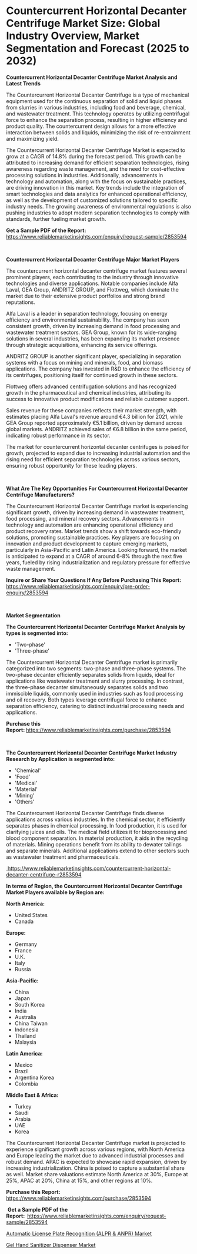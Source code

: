 <p><h1>Countercurrent Horizontal Decanter Centrifuge Market Size: Global Industry Overview, Market Segmentation and Forecast (2025 to 2032)</h1></p><p><strong>Countercurrent Horizontal Decanter Centrifuge Market Analysis and Latest Trends</strong></p>
<p><p>The Countercurrent Horizontal Decanter Centrifuge is a type of mechanical equipment used for the continuous separation of solid and liquid phases from slurries in various industries, including food and beverage, chemical, and wastewater treatment. This technology operates by utilizing centrifugal force to enhance the separation process, resulting in higher efficiency and product quality. The countercurrent design allows for a more effective interaction between solids and liquids, minimizing the risk of re-entrainment and maximizing yield.</p><p>The Countercurrent Horizontal Decanter Centrifuge Market is expected to grow at a CAGR of 14.8% during the forecast period. This growth can be attributed to increasing demand for efficient separation technologies, rising awareness regarding waste management, and the need for cost-effective processing solutions in industries. Additionally, advancements in technology and automation, along with the focus on sustainable practices, are driving innovation in this market. Key trends include the integration of smart technologies and data analytics for enhanced operational efficiency, as well as the development of customized solutions tailored to specific industry needs. The growing awareness of environmental regulations is also pushing industries to adopt modern separation technologies to comply with standards, further fueling market growth.</p></p>
<p><strong>Get a Sample PDF of the Report:&nbsp;</strong> <a href="https://www.reliablemarketinsights.com/enquiry/request-sample/2853594?utm_campaign=2183&utm_medium=2&utm_source=Github&utm_content=ia&utm_term=12032025&utm_id=countercurrent-horizontal-decanter-centrifuge">https://www.reliablemarketinsights.com/enquiry/request-sample/2853594</a></p>
<p>&nbsp;</p>
<p><strong>Countercurrent Horizontal Decanter Centrifuge Major Market Players</strong></p>
<p><p>The countercurrent horizontal decanter centrifuge market features several prominent players, each contributing to the industry through innovative technologies and diverse applications. Notable companies include Alfa Laval, GEA Group, ANDRITZ GROUP, and Flottweg, which dominate the market due to their extensive product portfolios and strong brand reputations.</p><p>Alfa Laval is a leader in separation technology, focusing on energy efficiency and environmental sustainability. The company has seen consistent growth, driven by increasing demand in food processing and wastewater treatment sectors. GEA Group, known for its wide-ranging solutions in several industries, has been expanding its market presence through strategic acquisitions, enhancing its service offerings.</p><p>ANDRITZ GROUP is another significant player, specializing in separation systems with a focus on mining and minerals, food, and biomass applications. The company has invested in R&D to enhance the efficiency of its centrifuges, positioning itself for continued growth in these sectors.</p><p>Flottweg offers advanced centrifugation solutions and has recognized growth in the pharmaceutical and chemical industries, attributing its success to innovative product modifications and reliable customer support. </p><p>Sales revenue for these companies reflects their market strength, with estimates placing Alfa Laval's revenue around €4.3 billion for 2021, while GEA Group reported approximately €5.1 billion, driven by demand across global markets. ANDRITZ achieved sales of €6.8 billion in the same period, indicating robust performance in its sector. </p><p>The market for countercurrent horizontal decanter centrifuges is poised for growth, projected to expand due to increasing industrial automation and the rising need for efficient separation technologies across various sectors, ensuring robust opportunity for these leading players.</p></p>
<p>&nbsp;</p>
<p><strong>What Are The Key Opportunities For Countercurrent Horizontal Decanter Centrifuge Manufacturers?</strong></p>
<p><p>The Countercurrent Horizontal Decanter Centrifuge market is experiencing significant growth, driven by increasing demand in wastewater treatment, food processing, and mineral recovery sectors. Advancements in technology and automation are enhancing operational efficiency and product recovery rates. Market trends show a shift towards eco-friendly solutions, promoting sustainable practices. Key players are focusing on innovation and product development to capture emerging markets, particularly in Asia-Pacific and Latin America. Looking forward, the market is anticipated to expand at a CAGR of around 6-8% through the next five years, fueled by rising industrialization and regulatory pressure for effective waste management.</p></p>
<p><strong>Inquire or Share Your Questions If Any Before Purchasing This Report:</strong> <a href="https://www.reliablemarketinsights.com/enquiry/pre-order-enquiry/2853594?utm_campaign=2183&utm_medium=2&utm_source=Github&utm_content=ia&utm_term=12032025&utm_id=countercurrent-horizontal-decanter-centrifuge">https://www.reliablemarketinsights.com/enquiry/pre-order-enquiry/2853594</a></p>
<p>&nbsp;</p>
<p><strong>Market Segmentation</strong></p>
<p><strong>The Countercurrent Horizontal Decanter Centrifuge Market Analysis by types is segmented into:</strong></p>
<p><ul><li>'Two-phase'</li><li>'Three-phase'</li></ul></p>
<p><p>The Countercurrent Horizontal Decanter Centrifuge market is primarily categorized into two segments: two-phase and three-phase systems. The two-phase decanter efficiently separates solids from liquids, ideal for applications like wastewater treatment and slurry processing. In contrast, the three-phase decanter simultaneously separates solids and two immiscible liquids, commonly used in industries such as food processing and oil recovery. Both types leverage centrifugal force to enhance separation efficiency, catering to distinct industrial processing needs and applications.</p></p>
<p><strong>Purchase this Report:&nbsp;</strong><a href="https://www.reliablemarketinsights.com/purchase/2853594?utm_campaign=2183&utm_medium=2&utm_source=Github&utm_content=ia&utm_term=12032025&utm_id=countercurrent-horizontal-decanter-centrifuge">https://www.reliablemarketinsights.com/purchase/2853594</a></p>
<p>&nbsp;</p>
<p><strong>The Countercurrent Horizontal Decanter Centrifuge Market Industry Research by Application is segmented into:</strong></p>
<p><ul><li>'Chemical'</li><li>'Food'</li><li>'Medical'</li><li>'Material'</li><li>'Mining'</li><li>'Others'</li></ul></p>
<p><p>The Countercurrent Horizontal Decanter Centrifuge finds diverse applications across various industries. In the chemical sector, it efficiently separates phases in chemical processing. In food production, it is used for clarifying juices and oils. The medical field utilizes it for bioprocessing and blood component separation. In material production, it aids in the recycling of materials. Mining operations benefit from its ability to dewater tailings and separate minerals. Additional applications extend to other sectors such as wastewater treatment and pharmaceuticals.</p></p>
<p><a href="https://www.reliablemarketinsights.com/countercurrent-horizontal-decanter-centrifuge-r2853594?utm_campaign=2183&utm_medium=2&utm_source=Github&utm_content=ia&utm_term=12032025&utm_id=countercurrent-horizontal-decanter-centrifuge">&nbsp;https://www.reliablemarketinsights.com/countercurrent-horizontal-decanter-centrifuge-r2853594</a></p>
<p><strong>In terms of Region, the Countercurrent Horizontal Decanter Centrifuge Market Players available by Region are:</strong></p>
<p>
    <p> <strong> North America: </strong>
        <ul>
            <li>United States</li>
            <li>Canada</li>
        </ul>
        </p> 
    <p> <strong> Europe: </strong>
        <ul>
            <li>Germany</li>
            <li>France</li>
            <li>U.K.</li>
            <li>Italy</li>
            <li>Russia</li>
        </ul>
        </p> 
    <p> <strong> Asia-Pacific: </strong>
        <ul>
            <li>China</li>
            <li>Japan</li>
            <li>South Korea</li>
            <li>India</li>
            <li>Australia</li>
            <li>China Taiwan</li>
            <li>Indonesia</li>
            <li>Thailand</li>
            <li>Malaysia</li>
        </ul>
        </p> 
    <p> <strong> Latin America: </strong>
        <ul>
            <li>Mexico</li>
            <li>Brazil</li>
            <li>Argentina Korea</li>
            <li>Colombia</li>
        </ul>
        </p> 
    <p> <strong> Middle East & Africa: </strong>
        <ul>
            <li>Turkey</li>
            <li>Saudi</li>
            <li>Arabia</li>
            <li>UAE</li>
            <li>Korea</li>
        </ul>
    </p>
    </p>
<p><p>The Countercurrent Horizontal Decanter Centrifuge market is projected to experience significant growth across various regions, with North America and Europe leading the market due to advanced industrial processes and robust demand. APAC is expected to showcase rapid expansion, driven by increasing industrialization. China is poised to capture a substantial share as well. Market share valuations estimate North America at 30%, Europe at 25%, APAC at 20%, China at 15%, and other regions at 10%.</p></p>
<p><strong>Purchase this Report: </strong><a href="https://www.reliablemarketinsights.com/purchase/2853594?utm_campaign=2183&utm_medium=2&utm_source=Github&utm_content=ia&utm_term=12032025&utm_id=countercurrent-horizontal-decanter-centrifuge">https://www.reliablemarketinsights.com/purchase/2853594</a></p>
<p>&nbsp;<strong>Get a Sample PDF of the Report:&nbsp;&nbsp;</strong><a href="https://www.reliablemarketinsights.com/enquiry/request-sample/2853594?utm_campaign=2183&utm_medium=2&utm_source=Github&utm_content=ia&utm_term=12032025&utm_id=countercurrent-horizontal-decanter-centrifuge">https://www.reliablemarketinsights.com/enquiry/request-sample/2853594</a></p>
<p><strong></strong></p>
<p><p><a href="https://github.com/giulyankela/Market-Research-Report-List-1/blob/main/automatic-license-plate-recognition-alpr-anpr-market.md?utm_campaign=2183&utm_medium=2&utm_source=Github&utm_content=ia&utm_term=12032025&utm_id=countercurrent-horizontal-decanter-centrifuge">Automatic License Plate Recognition (ALPR & ANPR) Market</a></p><p><a href="https://github.com/ryanbell8967/Market-Research-Report-List-1/blob/main/gel-hand-sanitizer-dispenser-market.md?utm_campaign=2183&utm_medium=2&utm_source=Github&utm_content=ia&utm_term=12032025&utm_id=countercurrent-horizontal-decanter-centrifuge">Gel Hand Sanitizer Dispenser Market</a></p></p>